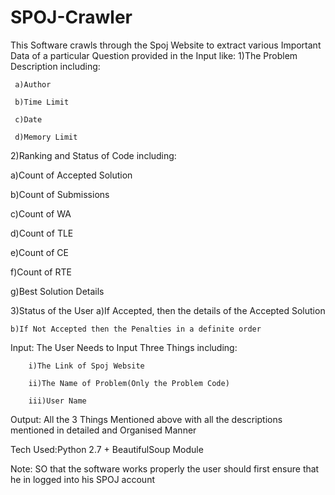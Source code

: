 # SPOJ-Crawler
This Software crawls through the Spoj Website to extract various Important Data of a particular Question provided in the Input like:
1)The Problem Description including:

     a)Author
     
     b)Time Limit
     
     c)Date
     
     d)Memory Limit
     
     
2)Ranking and Status of Code including:

   a)Count of Accepted Solution
   
   b)Count of Submissions
   
   c)Count of WA
   
   d)Count of TLE
   
   e)Count of CE
   
   f)Count of RTE
   
   g)Best Solution Details
   
   
 3)Status of the User 
    a)If Accepted, then the details of the Accepted Solution
    
    b)If Not Accepted then the Penalties in a definite order
    
    
Input: The User Needs to Input Three Things including:

        i)The Link of Spoj Website
        
        ii)The Name of Problem(Only the Problem Code)
        
        iii)User Name
        
        
Output: All the 3 Things Mentioned above with all the descriptions mentioned in detailed and Organised Manner


Tech Used:Python 2.7 + BeautifulSoup Module
  
 Note: SO that the software works properly the user should first ensure that he in logged into his SPOJ account 
